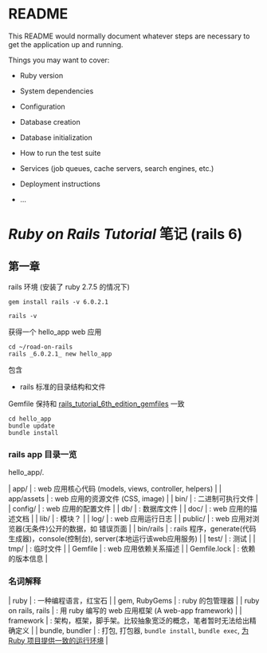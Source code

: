 # README

This README would normally document whatever steps are necessary to get the
application up and running.

Things you may want to cover:

* Ruby version

* System dependencies

* Configuration

* Database creation

* Database initialization

* How to run the test suite

* Services (job queues, cache servers, search engines, etc.)

* Deployment instructions

* ...

# *Ruby on Rails Tutorial* 笔记 (rails 6)

## 第一章

rails 环境 (安装了 ruby 2.7.5 的情况下)
```shell
gem install rails -v 6.0.2.1 

rails -v
```
获得一个 hello_app web 应用
```shell
cd ~/road-on-rails
rails _6.0.2.1_ new hello_app
```
包含
- rails 标准的目录结构和文件

Gemfile 保持和 [rails_tutorial_6th_edition_gemfiles](https://github.com/learnenough/rails_tutorial_6th_edition_gemfiles) 一致
```shell
cd hello_app
bundle update
bundle install
```

### rails app 目录一览
hello_app/.

| app/         | : web 应用核心代码 (models, views, controller, helpers)                            |
| app/assets   | : web 应用的资源文件 (CSS, image)                                                  |
| bin/         | : 二进制可执行文件                                                                 |
| config/      | : web 应用的配置文件                                                               |
| db/          | : 数据库文件                                                                       |
| doc/         | : web 应用的描述文档                                                               |
| lib/         | : 模块？                                                                           |
| log/         | : web 应用运行日志                                                                 |
| public/      | : web 应用对浏览器(无条件)公开的数据，如 错误页面                                  |
| bin/rails    | : rails 程序，generate(代码生成器)，console(控制台), server(本地运行该web应用服务) |
| test/        | : 测试                                                                             |
| tmp/         | : 临时文件                                                                         |
| Gemfile      | : web 应用依赖关系描述                                                             |
| Gemfile.lock | : 依赖的版本信息                                                                   |


### 名词解释
| ruby                 | : 一种编程语言，红宝石                                                                                     |
| gem, RubyGems        | : ruby 的包管理器                                                                                          |
| ruby on rails, rails | : 用 ruby 编写的 web 应用框架 (A web-app framework)                                                        |
| framework            | : 架构，框架，脚手架。比较抽象宽泛的概念，笔者暂时无法给出精确定义                                         |
| bundle, bundler      | : 打包, 打包器, `bundle install`, `bundle exec`, [为 Ruby 项目提供一致的运行环境](https://www.bundler.cn/) |

